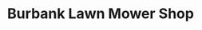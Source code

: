 ---
title: "Burbank Lawn Mower Shop"
url: /burbank/burbank-lawn-mower-shop/
shop: groundskeeping
---